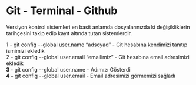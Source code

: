 # Git - Terminal - Github

Versiyon kontrol sistemleri en basit anlamda dosyalarınızda ki değişikliklerin tarihçesini takip edip kayıt altında tutan sistemlerdir.

1 - git config --global user.name “adsoyad”	    - Git hesabına kendimizi tanıtıp ismimizi ekledik <br/>
2 - git config --global user.email “emailimiz”	- Git hesabına email adresimizi ekledik <br/>
**3 -** git config --global user.name			          - Adımızı Gösterdi <br/>
**4 -** git config --global user.email			        - Email adresimizi görmemizi sağladı <br/>
